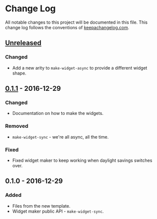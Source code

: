 # Change Log
All notable changes to this project will be documented in this file. This change log follows the conventions of [keepachangelog.com](http://keepachangelog.com/).

## [Unreleased]
### Changed
- Add a new arity to `make-widget-async` to provide a different widget shape.

## [0.1.1] - 2016-12-29
### Changed
- Documentation on how to make the widgets.

### Removed
- `make-widget-sync` - we're all async, all the time.

### Fixed
- Fixed widget maker to keep working when daylight savings switches over.

## 0.1.0 - 2016-12-29
### Added
- Files from the new template.
- Widget maker public API - `make-widget-sync`.

[Unreleased]: https://github.com/your-name/joy/compare/0.1.1...HEAD
[0.1.1]: https://github.com/your-name/joy/compare/0.1.0...0.1.1
